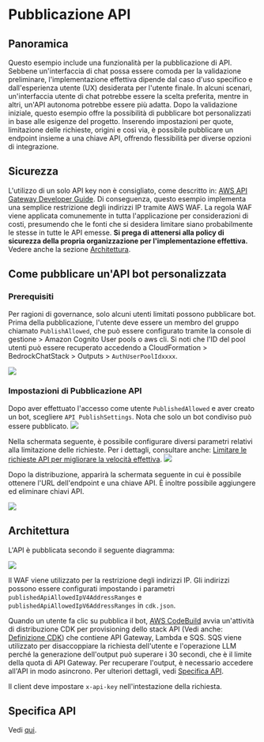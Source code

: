 # Pubblicazione API

## Panoramica

Questo esempio include una funzionalità per la pubblicazione di API. Sebbene un'interfaccia di chat possa essere comoda per la validazione preliminare, l'implementazione effettiva dipende dal caso d'uso specifico e dall'esperienza utente (UX) desiderata per l'utente finale. In alcuni scenari, un'interfaccia utente di chat potrebbe essere la scelta preferita, mentre in altri, un'API autonoma potrebbe essere più adatta. Dopo la validazione iniziale, questo esempio offre la possibilità di pubblicare bot personalizzati in base alle esigenze del progetto. Inserendo impostazioni per quote, limitazione delle richieste, origini e così via, è possibile pubblicare un endpoint insieme a una chiave API, offrendo flessibilità per diverse opzioni di integrazione.

## Sicurezza

L'utilizzo di un solo API key non è consigliato, come descritto in: [AWS API Gateway Developer Guide](https://docs.aws.amazon.com/apigateway/latest/developerguide/api-gateway-api-usage-plans.html). Di conseguenza, questo esempio implementa una semplice restrizione degli indirizzi IP tramite AWS WAF. La regola WAF viene applicata comunemente in tutta l'applicazione per considerazioni di costi, presumendo che le fonti che si desidera limitare siano probabilmente le stesse in tutte le API emesse. **Si prega di attenersi alla policy di sicurezza della propria organizzazione per l'implementazione effettiva.** Vedere anche la sezione [Architettura](#architettura).

## Come pubblicare un'API bot personalizzata

### Prerequisiti

Per ragioni di governance, solo alcuni utenti limitati possono pubblicare bot. Prima della pubblicazione, l'utente deve essere un membro del gruppo chiamato `PublishAllowed`, che può essere configurato tramite la console di gestione > Amazon Cognito User pools o aws cli. Si noti che l'ID del pool utenti può essere recuperato accedendo a CloudFormation > BedrockChatStack > Outputs > `AuthUserPoolIdxxxx`.

![](./imgs/group_membership_publish_allowed.png)

### Impostazioni di Pubblicazione API

Dopo aver effettuato l'accesso come utente `PublishedAllowed` e aver creato un bot, scegliere `API PublishSettings`. Nota che solo un bot condiviso può essere pubblicato.
![](./imgs/bot_api_publish_screenshot.png)

Nella schermata seguente, è possibile configurare diversi parametri relativi alla limitazione delle richieste. Per i dettagli, consultare anche: [Limitare le richieste API per migliorare la velocità effettiva](https://docs.aws.amazon.com/apigateway/latest/developerguide/api-gateway-request-throttling.html).
![](./imgs/bot_api_publish_screenshot2.png)

Dopo la distribuzione, apparirà la schermata seguente in cui è possibile ottenere l'URL dell'endpoint e una chiave API. È inoltre possibile aggiungere ed eliminare chiavi API.

![](./imgs/bot_api_publish_screenshot3.png)

## Architettura

L'API è pubblicata secondo il seguente diagramma:

![](./imgs/published_arch.png)

Il WAF viene utilizzato per la restrizione degli indirizzi IP. Gli indirizzi possono essere configurati impostando i parametri `publishedApiAllowedIpV4AddressRanges` e `publishedApiAllowedIpV6AddressRanges` in `cdk.json`.

Quando un utente fa clic su pubblica il bot, [AWS CodeBuild](https://aws.amazon.com/codebuild/) avvia un'attività di distribuzione CDK per provisioning dello stack API (Vedi anche: [Definizione CDK](../cdk/lib/api-publishment-stack.ts)) che contiene API Gateway, Lambda e SQS. SQS viene utilizzato per disaccoppiare la richiesta dell'utente e l'operazione LLM perché la generazione dell'output può superare i 30 secondi, che è il limite della quota di API Gateway. Per recuperare l'output, è necessario accedere all'API in modo asincrono. Per ulteriori dettagli, vedi [Specifica API](#api-specification).

Il client deve impostare `x-api-key` nell'intestazione della richiesta.

## Specifica API

Vedi [qui](https://aws-samples.github.io/bedrock-chat).